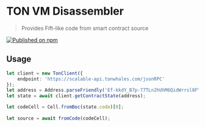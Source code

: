 # TON VM Disassembler  

> Provides Fift-like code from smart contract source   

[![Published on npm](https://img.shields.io/npm/v/tvm-disassembler.svg?logo=npm)](https://www.npmjs.com/package/tvm-disassembler)  
## Usage
```typescript
let client = new TonClient({
    endpoint: 'https://scalable-api.tonwhales.com/jsonRPC'
});
let address = Address.parseFriendly('Ef-kkdY_B7p-77TLn2hUhM6QidWrrsl8FYWCIvBMpZKprKDH').address;
let state = await client.getContractState(address);

let codeCell = Cell.fromBoc(state.code)[0];
    
let source = await fromCode(codeCell);
```
